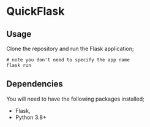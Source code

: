 # QuickFlask



## Usage
Clone the repository and run the Flask application;

```shell
# note you don't need to specify the app name
flask run
```

## Dependencies
You will need to have the following packages installed;
* Flask,
* Python 3.8+